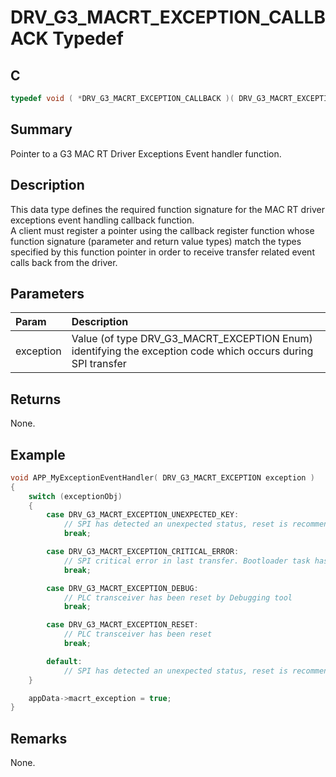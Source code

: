 # DRV_G3_MACRT_EXCEPTION_CALLBACK Typedef

## C

```c
typedef void ( *DRV_G3_MACRT_EXCEPTION_CALLBACK )( DRV_G3_MACRT_EXCEPTION exception );

```

## Summary

Pointer to a G3 MAC RT Driver Exceptions Event handler function.

## Description

This data type defines the required function signature for the MAC RT driver exceptions event handling callback function.   
A client must register a pointer using the callback register function whose function signature (parameter and return value types) match the types specified by this function pointer in order to receive transfer related event calls back from the driver.

## Parameters

| Param | Description |
|:----- |:----------- |
| exception | Value (of type DRV_G3_MACRT_EXCEPTION Enum) identifying the exception code which occurs during SPI transfer |

## Returns

None.  

## Example

```c
void APP_MyExceptionEventHandler( DRV_G3_MACRT_EXCEPTION exception )
{
    switch (exceptionObj) 
    {
        case DRV_G3_MACRT_EXCEPTION_UNEXPECTED_KEY:
            // SPI has detected an unexpected status, reset is recommended
            break;

        case DRV_G3_MACRT_EXCEPTION_CRITICAL_ERROR:
            // SPI critical error in last transfer. Bootloader task has failured.
            break;

        case DRV_G3_MACRT_EXCEPTION_DEBUG:
            // PLC transceiver has been reset by Debugging tool
            break;

        case DRV_G3_MACRT_EXCEPTION_RESET:
            // PLC transceiver has been reset
            break;

        default:
            // SPI has detected an unexpected status, reset is recommended
    }

    appData->macrt_exception = true;
}
```

## Remarks

None.


